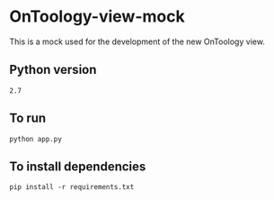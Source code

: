 # OnToology-view-mock
This is a mock used for the development of the new OnToology view.

## Python version
```2.7```

## To run
```
python app.py
```

## To install dependencies
```
pip install -r requirements.txt
```
